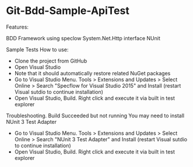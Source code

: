 # Git-Bdd-Sample-ApiTest


Features:

BDD Framework using speclow
System.Net.Http interface
NUnit

Sample Tests
How to use:

- Clone the project from GitHub
- Open Visual Studio
- Note that it should automatically restore related NuGet packages
- Go to Visual Studio Menu. Tools > Extensions and Updates > Select Online > Search "Specflow for Visual Studio 2015" and Install (restart Visual sutdio to continue installation)
- Open Visual Studio, Build. Right click and execute it via built in test explorer

Troubleshooting. Build Succeeded but not running
You may need to install NUnit 3 Test Adapter 
- Go to Visual Studio Menu. Tools > Extensions and Updates > Select Online > Search "NUnit 3 Test Adapter"  and Install (restart Visual sutdio to continue installation)
- Open Visual Studio, Build. Right click and execute it via built in test explorer

